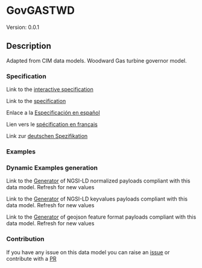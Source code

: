 # GovGASTWD
Version: 0.0.1

## Description 

Adapted from CIM data models. Woodward Gas turbine governor model.
### Specification

Link to the [interactive specification](https://swagger.lab.fiware.org/?url=https://github.com/smart-data-models/dataModel.EnergyCIM/blob/master/GovGASTWD/swagger.yaml)

Link to the [specification](https://github.com/smart-data-models/dataModel.EnergyCIM/blob/master/GovGASTWD/doc/spec.md)

Enlace a la [Especificación en español](https://github.com/smart-data-models/dataModel.EnergyCIM/blob/master/GovGASTWD/doc/spec_ES.md)

Lien vers le [spécification en français](https://github.com/smart-data-models/dataModel.EnergyCIM/blob/master/GovGASTWD/doc/spec_FR.md)

Link zur [deutschen Spezifikation](https://github.com/smart-data-models/dataModel.EnergyCIM/blob/master/GovGASTWD/doc/spec_DE.md)
### Examples
### Dynamic Examples generation

Link to the [Generator](https://smartdatamodels.org/extra/ngsi-ld_generator.php?schemaUrl=https://raw.githubusercontent.com/smart-data-models/dataModel.EnergyCIM/master/GovGASTWD/schema.json&email=info@smartdatamodels.org) of NGSI-LD normalized payloads compliant with this data model. Refresh for new values

Link to the [Generator](https://smartdatamodels.org/extra/ngsi-ld_generator_keyvalues.php?schemaUrl=https://raw.githubusercontent.com/smart-data-models/dataModel.EnergyCIM/master/GovGASTWD/schema.json&email=info@smartdatamodels.org) of NGSI-LD keyvalues payloads compliant with this data model. Refresh for new values

Link to the [Generator](https://smartdatamodels.org/extra/geojson_features_generator_v1.0.php?schemaUrl=https://raw.githubusercontent.com/smart-data-models/dataModel.EnergyCIM/master/GovGASTWD/schema.json&email=info@smartdatamodels.org) of geojson feature format payloads compliant with this data model. Refresh for new values
### Contribution

 If you have any issue on this data model you can raise an [issue](https://github.com/smart-data-models/dataModel.EnergyCIM/issues)  or contribute with a [PR](https://github.com/smart-data-models/dataModel.EnergyCIM/pulls)